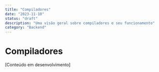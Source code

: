 ```yaml
---
title: "Compiladores"
date: "2023-11-10"
status: "draft"
description: "Uma visão geral sobre compiladores e seu funcionamento"
category: "Backend"
---
```


# Compiladores

[Conteúdo em desenvolvimento]